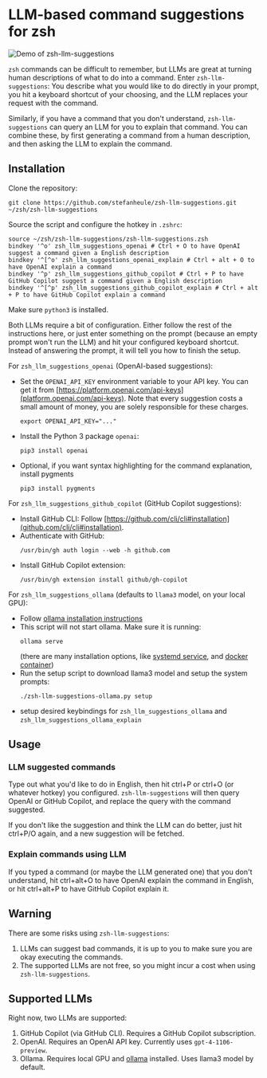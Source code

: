 # LLM-based command suggestions for zsh

![Demo of zsh-llm-suggestions](https://github.com/stefanheule/zsh-llm-suggestions/blob/master/zsh-llm-suggestions.gif?raw=true)

`zsh` commands can be difficult to remember, but LLMs are great at turning
human descriptions of what to do into a command. Enter `zsh-llm-suggestions`:
You describe what you would like to do directly in your prompt, you hit a
keyboard shortcut of your choosing, and the LLM replaces your request with
the command.

Similarly, if you have a command that you don't understand, `zsh-llm-suggestions`
can query an LLM for you to explain that command. You can combine these, by
first generating a command from a human description, and then asking the LLM
to explain the command.

## Installation

Clone the repository:

```
git clone https://github.com/stefanheule/zsh-llm-suggestions.git ~/zsh/zsh-llm-suggestions
```

Source the script and configure the hotkey in `.zshrc`:

```
source ~/zsh/zsh-llm-suggestions/zsh-llm-suggestions.zsh
bindkey '^o' zsh_llm_suggestions_openai # Ctrl + O to have OpenAI suggest a command given a English description
bindkey '^[^o' zsh_llm_suggestions_openai_explain # Ctrl + alt + O to have OpenAI explain a command
bindkey '^p' zsh_llm_suggestions_github_copilot # Ctrl + P to have GitHub Copilot suggest a command given a English description
bindkey '^[^p' zsh_llm_suggestions_github_copilot_explain # Ctrl + alt + P to have GitHub Copilot explain a command
```

Make sure `python3` is installed.

Both LLMs require a bit of configuration. Either follow the rest of the instructions
here, or just enter something on the prompt (because an empty prompt won't run the
LLM) and hit your configured keyboard shortcut. Instead of answering the prompt, it will
tell you how to finish the setup.

For `zsh_llm_suggestions_openai` (OpenAI-based suggestions):
- Set the `OPENAI_API_KEY` environment variable to your API key. You can get it
  from [https://platform.openai.com/api-keys](platform.openai.com/api-keys). Note
  that every suggestion costs a small amount of money, you are solely responsible for
  these charges.
  ```
  export OPENAI_API_KEY="..."
  ```
- Install the Python 3 package `openai`:
  ```
  pip3 install openai
  ```
- Optional, if you want syntax highlighting for the command explanation, install pygments
  ```
  pip3 install pygments
  ```

For `zsh_llm_suggestions_github_copilot` (GitHub Copilot suggestions):
- Install GitHub CLI: Follow [https://github.com/cli/cli#installation](github.com/cli/cli#installation).
- Authenticate with GitHub:
  ```
  /usr/bin/gh auth login --web -h github.com
  ```
- Install GitHub Copilot extension:
  ```
  /usr/bin/gh extension install github/gh-copilot
  ```

For `zsh_llm_suggestions_ollama` (defaults to `llama3` model, on your local GPU):
- Follow [ollama installation instructions](https://github.com/ollama/ollama?tab=readme-ov-file#ollama)
- This script will not start ollama.  Make sure it is running:
  ```
  ollama serve
  ```
  (there are many installation options, like [systemd service](https://github.com/ollama/ollama/blob/main/docs/linux.md#adding-ollama-as-a-startup-service-recommended),
  and [docker container](https://github.com/ollama/ollama/blob/main/docs/docker.md))
- Run the setup script to download llama3 model and setup the system prompts:
  ```
  ./zsh-llm-suggestions-ollama.py setup
  ```
- setup desired keybindings for `zsh_llm_suggestions_ollama` and `zsh_llm_suggestions_ollama_explain`

## Usage

### LLM suggested commands

Type out what you'd like to do in English, then hit ctrl+P or ctrl+O (or whatever hotkey)
you configured. `zsh-llm-suggestions` will then query OpenAI or GitHub Copilot, and replace
the query with the command suggested.

If you don't like the suggestion and think the LLM can do better, just hit ctrl+P/O again,
and a new suggestion will be fetched.

### Explain commands using LLM

If you typed a command (or maybe the LLM generated one) that you don't understand, hit
ctrl+alt+O to have OpenAI explain the command in English, or hit ctrl+alt+P to have
GitHub Copilot explain it.

## Warning

There are some risks using `zsh-llm-suggestions`:
1. LLMs can suggest bad commands, it is up to you to make sure you
   are okay executing the commands.
2. The supported LLMs are not free, so you might incur a cost when using `zsh-llm-suggestions`.

## Supported LLMs

Right now, two LLMs are supported:
1. GitHub Copilot (via GitHub CLI). Requires a GitHub Copilot subscription.
2. OpenAI. Requires an OpenAI API key. Currently uses `gpt-4-1106-preview`.
3. Ollama. Requires local GPU and [ollama](https://github.com/ollama/ollama) installed.  Uses llama3 model by default.
